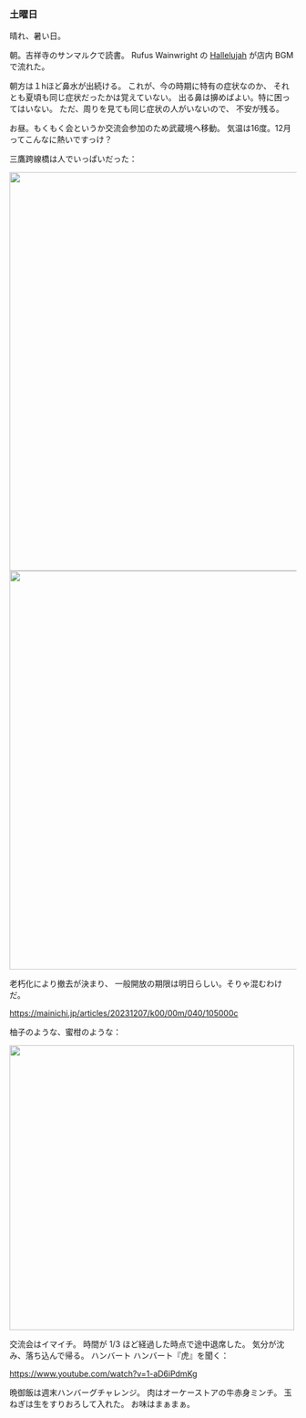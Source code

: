 ### 土曜日

晴れ、暑い日。

朝。吉祥寺のサンマルクで読書。
Rufus Wainwright の [Hallelujah](https://www.youtube.com/watch?v=7iDfvoqOhD8) が店内 BGM で流れた。

朝方は１hほど鼻水が出続ける。
これが、今の時期に特有の症状なのか、
それとも夏頃も同じ症状だったかは覚えていない。
出る鼻は擤めばよい。特に困ってはいない。
ただ、周りを見ても同じ症状の人がいないので、
不安が残る。

お昼。もくもく会というか交流会参加のため武蔵境へ移動。
気温は16度。12月ってこんなに熱いですっけ？

三鷹跨線橋は人でいっぱいだった：

<img src="https://i.imgur.com/ea97Svt.jpg" width="700">

<img src="https://i.imgur.com/A6vpZop.jpg" width="700">

老朽化により撤去が決まり、
一般開放の期限は明日らしい。そりゃ混むわけだ。

https://mainichi.jp/articles/20231207/k00/00m/040/105000c

柚子のような、蜜柑のような：

<img src="https://i.imgur.com/yuh1ht7.jpg" width="500">

交流会はイマイチ。
時間が 1/3 ほど経過した時点で途中退席した。
気分が沈み、落ち込んで帰る。
ハンバート ハンバート『虎』を聞く：

https://www.youtube.com/watch?v=1-aD6iPdmKg

晩御飯は週末ハンバーグチャレンジ。
肉はオーケーストアの牛赤身ミンチ。
玉ねぎは生をすりおろして入れた。
お味はまぁまぁ。